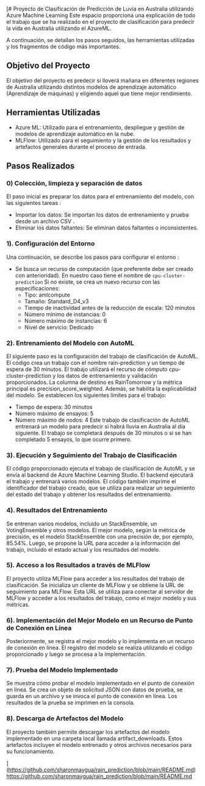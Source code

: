 [# Proyecto de Clasificación de Predicción de Luvia en Australia utilizando Azure Machine Learning
Este espacio proporciona una explicación de todo el trabajo que se ha realizado en el proyecto de clasificación para predecir la vida en Australia utilizando el AzureML. 

A continuación, se detallan los pasos seguidos, las herramientas utilizadas y los fragmentos de código más importantes.

## Objetivo del Proyecto
El objetivo del proyecto es predecir si lloverá mañana en diferentes regiones de Australia utilizando distintos modelos de aprendizaje automático (Aprendizaje de máquinas) y eligiendo aquel que tiene mejor rendimiento.
## Herramientas Utilizadas
- Azure ML: Utilizado para el entrenamiento, despliegue y gestión de modelos de aprendizaje automático en la nube.
- MLFlow: Utilizado para el seguimiento y la gestión de los resultados y artefactos generales durante el proceso de entrada.
## Pasos Realizados

### 0) Colección, limpieza y separación de datos
El paso inicial es preparar los datos para el entrenamiento del modelo, con las siguientes tareas :

- Importar los datos: Se importan los datos de entrenamiento y prueba desde un archivo CSV .
- Eliminar los datos faltantes: Se eliminan datos faltantes o inconsistentes.

### 1). Configuración del Entorno

Una continuación, se describe los pasos para configurar el entorno :

- Se busca un recurso de computación (que preferente debe ser creado con anterioridad). En nuestro caso tiene el nombre de `cpu-cluster-prediction` Si no existe, se crea un nuevo recurso con las especificaciones:
  - Tipo: amlcompute
  - Tamaño: Standard_D4_v3
  - Tiempo de inactividad antes de la reducción de escala: 120 minutos
  - Número mínimo de instancias: 0
  - Número máximo de instancias: 6
  - Nivel de servicio: Dedicado

### 2). Entrenamiento del Modelo con AutoML

El siguiente paso es la configuración del trabajo de clasificación de AutoML. El código crea un trabajo con el nombre rain-prediction y un tiempo de espera de 30 minutos. El trabajo utilizará el recurso de cómputo cpu-cluster-prediction y los datos de entrenamiento y validación proporcionados. La columna de destino es RainTomorrow y la métrica principal es precision_score_weighted. Además, se habilita la explicabilidad del modelo. Se establecen los siguientes límites para el trabajo:
 
- Tiempo de espera: 30 minutos
- Número máximo de ensayos: 5
- Número máximo de nodos: 4
Este trabajo de clasificación de AutoML entrenará un modelo para predecir si habrá lluvia en Australia al día siguiente. El trabajo se completará después de 30 minutos o si se han completado 5 ensayos, lo que ocurre primero.

### 3). Ejecución y Seguimiento del Trabajo de Clasificación
El código proporcionado ejecuta el trabajo de clasificación de AutoML y se envía al backend de Azure Machine Learning Studio. El backend ejecutará el trabajo y entrenará varios modelos. El código también imprime el identificador del trabajo creado, que se utiliza para realizar un seguimiento del estado del trabajo y obtener los resultados del entrenamiento.


### 4). Resultados del Entrenamiento

Se entrenan varios modelos, incluido un StackEnsemble, un VotingEnsemble y otros modelos. El mejor modelo, según la métrica de precisión, es el modelo StackEnsemble con una precisión de, por ejemplo, 85.54%. Luego, se propone la URL para acceder a la información del trabajo, incluido el estado actual y los resultados del modelo.

### 5). Acceso a los Resultados a través de MLFlow
El proyecto utiliza MLFlow para acceder a los resultados del trabajo de clasificación. Se inicializa un cliente de MLFlow y se obtiene la URL de seguimiento para MLFlow. Esta URL se utiliza para conectar al servidor de MLFlow y acceder a los resultados del trabajo, como el mejor modelo y sus métricas.


### 6). Implementación del Mejor Modelo en un Recurso de Punto de Conexión en Línea 
Posteriormente, se registra el mejor modelo y lo implementa en un recurso de conexión en línea. El registro del modelo se realiza utilizando el código proporcionado y luego se procesa a la implementación.



### 7). Prueba del Modelo Implementado
Se muestra cómo probar el modelo implementado en el punto de conexión en línea. Se crea un objeto de solicitud JSON con datos de prueba, se guarda en un archivo y se invoca el punto de conexión en línea. Los resultados de la prueba se imprimen en la consola.

### 8). Descarga de Artefactos del Modelo
El proyecto también permite descargar los artefactos del modelo implementado en una carpeta local llamada artifact_downloads. Estos artefactos incluyen el modelo entrenado y otros archivos necesarios para su funcionamiento.

](https://github.com/sharonmaygua/rain_prediction/blob/main/README.md)https://github.com/sharonmaygua/rain_prediction/blob/main/README.md

